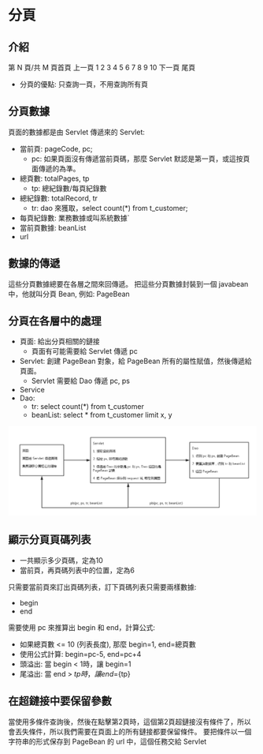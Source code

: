 # 分頁

## 介紹
第 N 頁/共 M 頁首頁 上一頁 1 2 3 4 5 6 7 8 9 10 下一頁 尾頁
- 分頁的優點: 只查詢一頁，不用查詢所有頁

## 分頁數據
頁面的數據都是由 Servlet 傳遞來的
Servlet:
- 當前頁: pageCode, pc;
    - pc: 如果頁面沒有傳遞當前頁碼，那麼 Servlet 默認是第一頁，或這按頁面傳遞的為準。
- 總頁數: totalPages, tp
    - tp: 總紀錄數/每頁紀錄數
- 總紀錄數: totalRecord, tr
    - tr: dao 來獲取，select count(*) from t_customer;
- 每頁紀錄數: 業務數據或叫系統數據`
- 當前頁數據: beanList
- url

## 數據的傳遞
這些分頁數據總要在各層之間來回傳遞。
把這些分頁數據封裝到一個 javabean 中，他就叫分頁 Bean, 例如: PageBean

## 分頁在各層中的處理
- 頁面: 給出分頁相關的鏈接
    - 頁面有可能需要給 Servlet 傳遞 pc
- Servlet: 創建 PageBean 對象，給 PageBean 所有的屬性賦值，然後傳遞給頁面。
    - Servlet 需要給 Dao 傳遞 pc, ps
- Service
- Dao:
    - tr: select count(*) from t_customer
    - beanList: select * from t_customer limit x, y

![](https://github.com/jack870131/Markdown-Pic/blob/master/Picture/%E5%88%86%E9%A0%81.png?raw=true)

## 顯示分頁頁碼列表
- 一共顯示多少頁碼，定為10
- 當前頁，再頁碼列表中的位置，定為6

只需要當前頁來訂出頁碼列表，訂下頁碼列表只需要兩樣數據:

- begin
- end

需要使用 pc 來推算出 begin 和 end，計算公式:

- 如果總頁數 <= 10 (列表長度), 那麼 begin=1, end=總頁數
- 使用公式計算: begin=pc-5, end=pc+4
- 頭溢出: 當 begin < 1時，讓 begin=1
- 尾溢出: 當 end > ${tp} 時，讓 end=${tp}

## 在超鏈接中要保留參數
當使用多條件查詢後，然後在點擊第2頁時，這個第2頁超鏈接沒有條件了，所以會丟失條件，所以我們需要在頁面上的所有鏈接都要保留條件。
要把條件以一個字符串的形式保存到 PageBean 的 url 中，這個任務交給 Servlet
